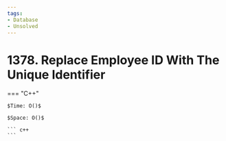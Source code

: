 ```yaml
---
tags:
- Database
- Unsolved
---
```



# 1378. Replace Employee ID With The Unique Identifier

=== "C++"

    $Time: O()$

    $Space: O()$

    ``` c++
    ```